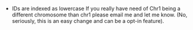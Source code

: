 * IDs are indexed as lowercase
If you really have need of Chr1 being a different chromosome than chr1 please email me and let me know. (No, seriously, this is an easy change and can be a opt-in feature).